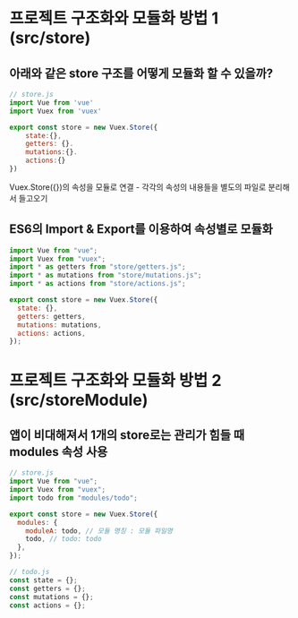# 프로젝트 구조화와 모듈화 방법 1 (src/store)

## 아래와 같은 store 구조를 어떻게 모듈화 할 수 있을까?

```javascript
// store.js
import Vue from 'vue'
import Vuex from 'vuex'

export const store = new Vuex.Store({
    state:{},
    getters: {}.
    mutations:{}.
    actions:{}
})
```

Vuex.Store({})의 속성을 모듈로 연결 - 각각의 속성의 내용들을 별도의 파일로 분리해서 들고오기

## ES6의 Import & Export를 이용하여 속성별로 모듈화

```javascript
import Vue from "vue";
import Vuex from "vuex";
import * as getters from "store/getters.js";
import * as mutations from "store/mutations.js";
import * as actions from "store/actions.js";

export const store = new Vuex.Store({
  state: {},
  getters: getters,
  mutations: mutations,
  actions: actions,
});
```

# 프로젝트 구조화와 모듈화 방법 2 (src/storeModule)

## 앱이 비대해져서 1개의 store로는 관리가 힘들 때 modules 속성 사용

```javascript
// store.js
import Vue from "vue";
import Vuex from "vuex";
import todo from "modules/todo";

export const store = new Vuex.Store({
  modules: {
    moduleA: todo, // 모듈 명칭 : 모듈 파일명
    todo, // todo: todo
  },
});

// todo.js
const state = {};
const getters = {};
const mutations = {};
const actions = {};
```
